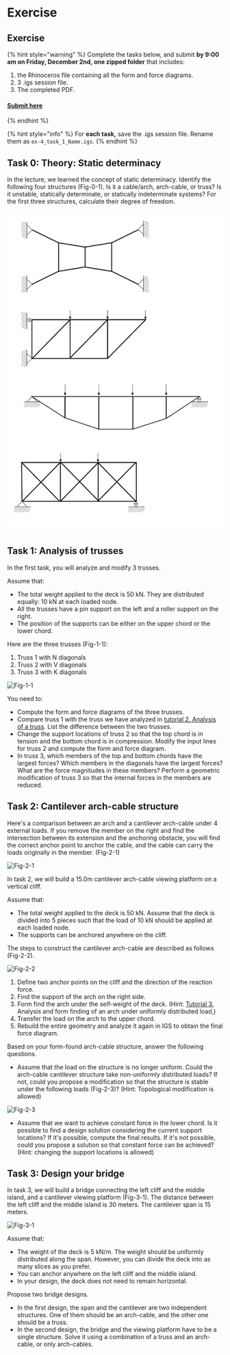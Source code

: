 # Exercise

## Exercise

{% hint style="warning" %}
Complete the tasks below, and submit **by 9:00 am on Friday, December 2nd, one zipped folder** that includes:

1. the Rhinoceros file containing all the form and force diagrams.
2. 3 .igs session file.
3. The completed PDF.



#### [**Submit here**](https://polybox.ethz.ch/index.php/s/4Am1YGniSK1xRNL)
{% endhint %}

{% hint style="info" %}
For **each task,** save the .igs session file. Rename them as `ex-4_task_1_Name.igs`.
{% endhint %}



## Task 0: Theory: Static determinacy

In the lecture, we learned the concept of static determinacy. Identify the following four structures (Fig-0-1). Is it a cable/arch, arch-cable, or truss? Is it unstable, statically determinate, or statically indeterminate systems? For the first three structures, calculate their degree of freedom.&#x20;

![Fig-0-1](../../.gitbook/assets/theory.png)

## Task 1: Analysis of trusses

In the first task, you will analyze and modify 3 trusses.

Assume that:

* The total weight applied to the deck is 50 kN. They are distributed equally: 10 kN at each loaded node.
* All the trusses have a pin support on the left and a roller support on the right.
* The position of the supports can be either on the upper chord or the lower chord.

Here are the three trusses (Fig-1-1):

1. Truss 1 with N diagonals
2. Truss 2 with V diagonals
3. Truss 3 with K diagonals

![Fig-1-1](../../.gitbook/assets/3\_truss\_bridges.png)

You need to:

* Compute the form and force diagrams of the three trusses.
* Compare truss 1 with the truss we have analyzed in [tutorial 2. Analysis of a truss](iv.-tutorial.md#2.-analysis-of-a-truss). List the difference between the two trusses.
* Change the support locations of truss 2 so that the top chord is in tension and the bottom chord is in compression. Modify the input lines for truss 2 and compute the form and force diagram.
* In truss 3, which members of the top and bottom chords have the largest forces? Which members in the diagonals have the largest forces? What are the force magnitudes in these members? Perform a geometric modification of truss 3 so that the internal forces in the members are reduced.

## Task 2: Cantilever arch-cable structure

Here's a comparison between an arch and a cantilever arch-cable under 4 external loads. If you remove the member on the right and find the intersection between its extension and the anchoring obstacle, you will find the correct anchor point to anchor the cable, and the cable can carry the loads originally in the member. (Fig-2-1)

![Fig-2-1](../../.gitbook/assets/cantilever\_exp.png)

In task 2, we will build a 15.0m cantilever arch-cable viewing platform on a vertical cliff.&#x20;

Assume that:

* The total weight applied to the deck is 50 kN. Assume that the deck is divided into 5 pieces such that the load of 10 kN should be applied at each loaded node.
* The supports can be anchored anywhere on the cliff.&#x20;

The steps to construct the cantilever arch-cable are described as follows (Fig-2-2).

![Fig-2-2](../../.gitbook/assets/cantilever\_steps.png)

1. Define two anchor points on the cliff and the direction of the reaction force.
2. Find the support of the arch on the right side.
3. Form find the arch under the self-weight of the deck. (Hint: [Tutorial 3. ](iv.-tutorial.md#3.-analysis-and-form-finding-of-an-arch-under-uniformly-distributed-load)Analysis and form finding of an arch under uniformly distributed load[ ](iv.-tutorial.md#3.-analysis-and-form-finding-of-an-arch-under-uniformly-distributed-load))
4. Transfer the load on the arch to the upper chord.
5. Rebuild the entire geometry and analyze it again in IGS to obtain the final force diagram.

Based on your form-found arch-cable structure, answer the following questions.

* Assume that the load on the structure is no longer uniform. Could the arch-cable cantilever structure take non-uniformly distributed loads? If not, could you propose a modification so that the structure is stable under the following loads (Fig-2-3)? (Hint: Topological modification is allowed)

![Fig-2-3](../../.gitbook/assets/cantilever\_unequal.png)

* Assume that we want to achieve constant force in the lower chord. Is it possible to find a design solution considering the current support locations? If it's possible, compute the final results. If it's not possible, could you propose a solution so that constant force can be achieved? (Hint: changing the support locations is allowed)

## Task 3: Design your bridge

In task 3, we will build a bridge connecting the left cliff and the middle island, and a cantilever viewing platform (Fig-3-1). The distance between the left cliff and the middle island is 30 meters. The cantilever span is 15 meters.

![Fig-3-1](../../.gitbook/assets/bridge\_design.png)

Assume that:

* The weight of the deck is 5 kN/m. The weight should be uniformly distributed along the span. However, you can divide the deck into as many slices as you prefer.
* You can anchor anywhere on the left cliff and the middle island.
* In your design, the deck does not need to remain horizontal.

Propose two bridge designs.&#x20;

* In the first design, the span and the cantilever are two independent structures. One of them should be an arch-cable, and the other one should be a truss.&#x20;
* In the second design, the bridge and the viewing platform have to be a single structure. Solve it using a combination of a truss and an arch-cable, or only arch-cables.

